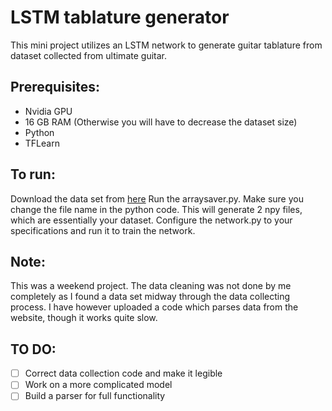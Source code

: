 # LSTM tablature generator
This mini project utilizes an LSTM network to generate guitar tablature from dataset collected from ultimate guitar.

##  Prerequisites:
  * Nvidia GPU
  * 16 GB RAM (Otherwise you will have to decrease the dataset size)
  * Python
  * TFLearn

## To run:
  Download the data set from [here](https://drive.google.com/drive/u/0/folders/0BxIbIVKS-qnNfmhuUDkyNUdIaHlBOHBuSG4yS215cGtKNkZ0NEtZWi1oYUVWOU8xT3VpUXM?usp=sharing)
  Run the arraysaver.py. Make sure you change the file name in the python code.
  This will generate 2 npy files, which are essentially your dataset.
  Configure the network.py to your specifications and run it to train the network.
    
##  Note:
  This was a weekend project. The data cleaning was not done by me completely as I found a data set 
  midway through the data collecting process. I have however uploaded a code which parses data from the
  website, though it works quite slow.
  
## TO DO:
  - [ ] Correct data collection code and make it legible
  - [ ] Work on a more complicated model
  - [ ] Build a parser for full functionality
